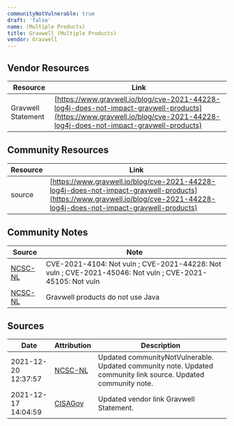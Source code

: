 ```yaml
---
communityNotVulnerable: true
draft: 'false'
name: (Multiple Products)
title: Gravwell (Multiple Products)
vendor: Gravwell
---
```


## Vendor Resources
| Resource | Link |
| --- | --- |
| Gravwell Statement | [https://www.gravwell.io/blog/cve-2021-44228-log4j-does-not-impact-gravwell-products](https://www.gravwell.io/blog/cve-2021-44228-log4j-does-not-impact-gravwell-products) |

## Community Resources
| Resource | Link |
| --- | --- |
| source | [https://www.gravwell.io/blog/cve-2021-44228-log4j-does-not-impact-gravwell-products](https://www.gravwell.io/blog/cve-2021-44228-log4j-does-not-impact-gravwell-products) |

## Community Notes
| Source | Note |
| --- | --- |
| [NCSC-NL](https://github.com/NCSC-NL/log4shell/blob/main/software/README.md) | CVE-2021-4104: Not vuln ; CVE-2021-44228: Not vuln ; CVE-2021-45046: Not vuln ; CVE-2021-45105: Not vuln </ul> |
| [NCSC-NL](https://github.com/NCSC-NL/log4shell/blob/main/software/README.md) | Gravwell products do not use Java |

## Sources
| Date | Attribution | Description |
| --- | --- | --- |
| 2021-12-20 12:37:57 | [NCSC-NL](https://github.com/NCSC-NL/log4shell/blob/main/software/README.md) | Updated communityNotVulnerable. Updated community note. Updated community link source. Updated community note.  |
| 2021-12-17 14:04:59 | [CISAGov](https://raw.githubusercontent.com/cisagov/log4j-affected-db/develop/README.md) | Updated vendor link Gravwell Statement.  |
